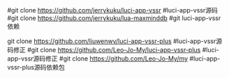 

#git clone https://github.com/jerrykuku/luci-app-vssr      #luci-app-vssr源码
#git clone https://github.com/jerrykuku/lua-maxminddb      #git luci-app-vssr 依赖

git clone https://github.com/liuwenwv/luci-app-vssr-plus   #luci-app-vssr源码修正
#git clone https://github.com/Leo-Jo-My/luci-app-vssr-plus #luci-app-vssr源码修正
#git clone https://github.com/Leo-Jo-My/my                 #luci-app-vssr-plus源码依赖包
